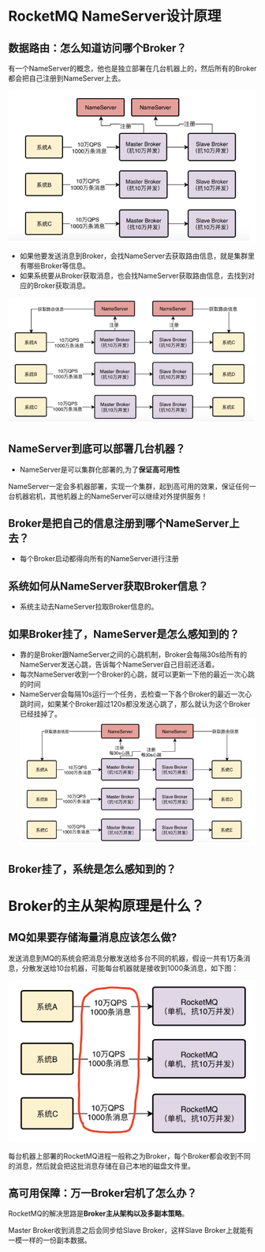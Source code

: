 # RocketMQ NameServer设计原理
## 数据路由：怎么知道访问哪个Broker？

有一个NameServer的概念，他也是独立部署在几台机器上的，然后所有的Broker都会把自己注册到NameServer上去。

![](../youdaonote-images/Pasted%20image%2020231009133443.png)

- 如果他要发送消息到Broker，会找NameServer去获取路由信息，就是集群里有哪些Broker等信息。
- 如果系统要从Broker获取消息，也会找NameServer获取路由信息，去找到对应的Broker获取消息。

![](../youdaonote-images/Pasted%20image%2020231009133726.png)

## NameServer到底可以部署几台机器？

- NameServer是可以集群化部署的,为了**保证高可用性**

NameServer一定会多机器部署，实现一个集群，起到高可用的效果，保证任何一台机器宕机，其他机器上的NameServer可以继续对外提供服务！

## Broker是把自己的信息注册到哪个NameServer上去？

- 每个Broker启动都得向所有的NameServer进行注册

## 系统如何从NameServer获取Broker信息？
- 系统主动去NameServer拉取Broker信息的。

## 如果Broker挂了，NameServer是怎么感知到的？

- 靠的是Broker跟NameServer之间的心跳机制，Broker会每隔30s给所有的NameServer发送心跳，告诉每个NameServer自己目前还活着。
- 每次NameServer收到一个Broker的心跳，就可以更新一下他的最近一次心跳的时间
- NameServer会每隔10s运行一个任务，去检查一下各个Broker的最近一次心跳时间，如果某个Broker超过120s都没发送心跳了，那么就认为这个Broker已经挂掉了。
![](../youdaonote-images/Pasted%20image%2020231009134834.png)

## Broker挂了，系统是怎么感知到的？

# Broker的主从架构原理是什么？

## MQ如果要存储海量消息应该怎么做?

发送消息到MQ的系统会把消息分散发送给多台不同的机器，假设一共有1万条消息，分散发送给10台机器，可能每台机器就是接收到1000条消息，如下图：

![](../youdaonote-images/Pasted%20image%2020231009132909.png)

每台机器上部署的RocketMQ进程一般称之为Broker，每个Broker都会收到不同的消息，然后就会把这批消息存储在自己本地的磁盘文件里。

## 高可用保障：万一Broker宕机了怎么办？

RocketMQ的解决思路是**Broker主从架构以及多副本策略**。

Master Broker收到消息之后会同步给Slave Broker，这样Slave Broker上就能有一模一样的一份副本数据。
